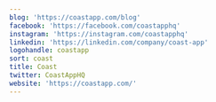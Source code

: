 ```yaml
---
blog: 'https://coastapp.com/blog'
facebook: 'https://facebook.com/coastapphq'
instagram: 'https://instagram.com/coastapphq'
linkedin: 'https://linkedin.com/company/coast-app'
logohandle: coastapp
sort: coast
title: Coast
twitter: CoastAppHQ
website: 'https://coastapp.com/'
---
```

